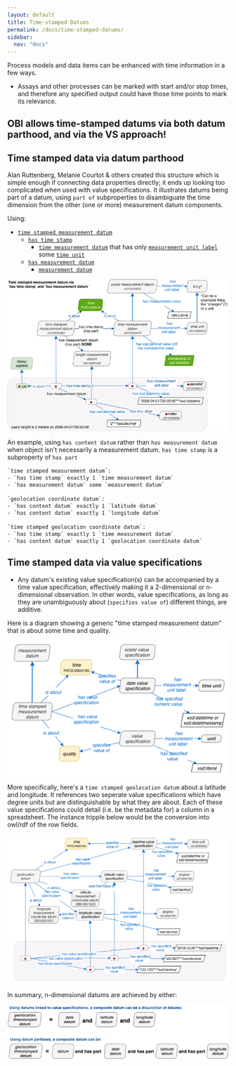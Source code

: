 ```yaml
---
layout: default
title: Time-stamped Datums
permalink: /docs/time-stamped-datums/
sidebar:
  nav: "docs"
---
```


Process models and data items can be enhanced with time information in a few ways.   

- Assays and other processes can be marked with start and/or stop times, and therefore any specified output could have those time points to mark its relevance. 

## OBI allows time-stamped datums via both datum parthood, and via the VS approach!

## Time stamped data via datum parthood

Alan Ruttenberg, Melanie Courtot & others created this structure which is simple enough if connecting data properties directly; it ends up looking too complicated when used with value specifications. It illustrates datums being part of a datum, using `part of` subproperties to disambiguate the time dimension from the other (one or more) measurement datum components.

Using:

- [`time stamped measurement datum`](http://purl.obolibrary.org/obo/IAO_0000582)
  - [`has time stamp`](http://purl.obolibrary.org/obo/IAO_0000416)
    - [`time measurement datum`](http://purl.obolibrary.org/obo/IAO_0000416) that has only [`measurement unit label`](http://purl.obolibrary.org/obo/IAO_0000039) some [`time unit`]()
  - [`has measurement datum`](http://purl.obolibrary.org/obo/IAO_0000583) 
    - [`measurement datum`](http://purl.obolibrary.org/obo/IAO_0000109) 

 
<img src="/assets/images/docs/data_timestamp_length.png">

An example, using `has content datum` rather than `has measurement datum` when object isn't necessarily a measurement datum. `has time stamp` is a subproperty of `has part`

    `time stamped measurement datum`:
    - `has time stamp` exactly 1 `time measurement datum` 
    - `has measurement datum` some `measurement datum`

    `geolocation coordinate datum`:
    - `has content datum` exactly 1 `latitude datum` 
    - `has content datum` exactly 1 `longitude datum`

    `time stamped geolocation coordinate datum`:
    - `has time stamp` exactly 1 `time measurement datum` 
    - `has content datum` exactly 1 `geolocation coordinate datum`


## Time stamped data via value specifications

- Any datum's existing value specification(s) can be accompanied by a time value specification, effectively making it a 2-dimensional or n-dimensional observation. In other words, value specifications, as long as they are unambiguously about (`specifies value of`) different things, are additive. 

Here is a diagram showing a generic "time stamped measurement datum" that is about some time and quality.

<img src="/assets/images/docs/data_timestamp_datum_2.png">

More specifically, here's a `time stamped geolocation datum` about a latitude and longitude. It references two seperate value specifications which have degree units but are distinguishable by what they are about. Each of these value specifications could detail (i.e. be the metadata for) a column in a spreadsheet. The instance tripple below would be the conversion into owl/rdf of the row fields.

<img src="/assets/images/docs/data_timestamped_geolocation_3.png">

In summary, n-dimensional datums are achieved by either:

<img src="/assets/images/docs/data_timestamp_datum_conjunction.png">

